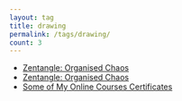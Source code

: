 ```yaml
---
layout: tag
title: drawing
permalink: /tags/drawing/
count: 3
---
```


- [Zentangle: Organised Chaos](https://getoutofmybakery.github.io/posts/zentangle-organised-chaos/)
- [Zentangle: Organised Chaos](https://getoutofmybakery.github.io/posts/zentangle-organised-chaos/)
- [Some of My Online Courses Certificates](https://samirpaulb.github.io/blog-jekyll/posts/some-of-my-online-courses-certificates/)
